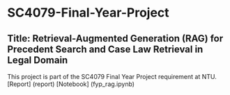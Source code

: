 # SC4079-Final-Year-Project

## Title: Retrieval-Augmented Generation (RAG) for Precedent Search and Case Law Retrieval in Legal Domain
This project is part of the SC4079 Final Year Project requirement at NTU.
[Report] (report)
[Notebook] (fyp_rag.ipynb)

